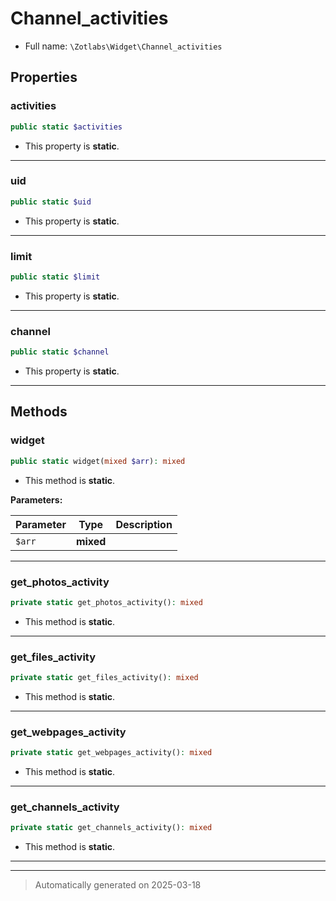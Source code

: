 
# Channel_activities





* Full name: `\Zotlabs\Widget\Channel_activities`



## Properties


### activities



```php
public static $activities
```



* This property is **static**.


***

### uid



```php
public static $uid
```



* This property is **static**.


***

### limit



```php
public static $limit
```



* This property is **static**.


***

### channel



```php
public static $channel
```



* This property is **static**.


***

## Methods


### widget



```php
public static widget(mixed $arr): mixed
```



* This method is **static**.




**Parameters:**

| Parameter | Type | Description |
|-----------|------|-------------|
| `$arr` | **mixed** |  |





***

### get_photos_activity



```php
private static get_photos_activity(): mixed
```



* This method is **static**.








***

### get_files_activity



```php
private static get_files_activity(): mixed
```



* This method is **static**.








***

### get_webpages_activity



```php
private static get_webpages_activity(): mixed
```



* This method is **static**.








***

### get_channels_activity



```php
private static get_channels_activity(): mixed
```



* This method is **static**.








***


***
> Automatically generated on 2025-03-18
